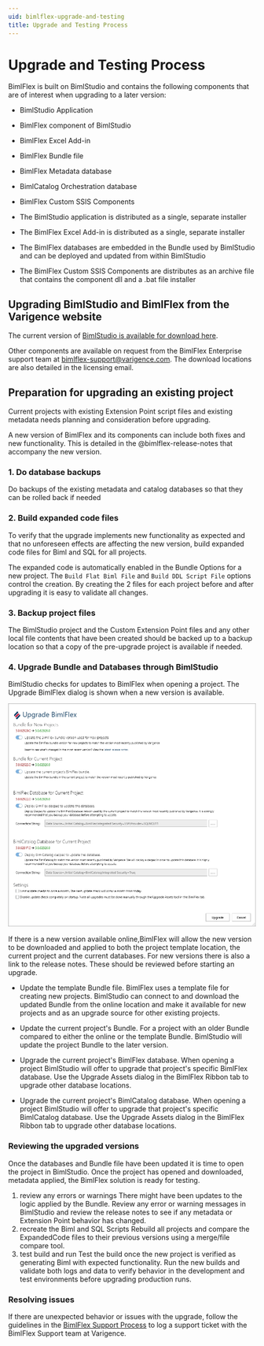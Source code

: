 ```yaml
---
uid: bimlflex-upgrade-and-testing
title: Upgrade and Testing Process
---
```

# Upgrade and Testing Process

BimlFlex is built on BimlStudio and contains the following components that are of interest when upgrading to a later version:

* BimlStudio Application
* BimlFlex component of BimlStudio
* BimlFlex Excel Add-in
* BimlFlex Bundle file
* BimlFlex Metadata database
* BimlCatalog Orchestration database
* BimlFlex Custom SSIS Components

* The BimlStudio application is distributed as a single, separate installer
* The BimlFlex Excel Add-in is distributed as a single, separate installer
* The BimlFlex databases are embedded in the Bundle used by BimlStudio and can be deployed and updated from within BimlStudio
* The BimlFlex Custom SSIS Components are distributes as an archive file that contains the component dll and a .bat file installer

## Upgrading BimlStudio and BimlFlex from the Varigence website

The current version of [BimlStudio is available for download here](https://varigence.com/downloads/bimlstudiosetup.exe).

Other components are available on request from the BimlFlex Enterprise support team at [bimlflex-support@varigence.com](mailto:bimlflex-support@varigence.com). The download locations are also detailed in the licensing email.

## Preparation for upgrading an existing project

Current projects with existing Extension Point script files and existing metadata needs planning and consideration before upgrading.

A new version of BimlFlex and its components can include both fixes and new functionality. This is detailed in the @bimlflex-release-notes that accompany the new version.

### 1. Do database backups

Do backups of the existing metadata and catalog databases so that they can be rolled back if needed

### 2. Build expanded code files

To verify that the upgrade implements new functionality as expected and that no unforeseen effects are affecting the new version, build expanded code files for Biml and SQL for all projects.

The expanded code is automatically enabled in the Bundle Options for a new project. The `Build Flat Biml File` and `Build DDL Script File` options control the creation. By creating the 2 files for each project before and after upgrading it is easy to validate all changes.

### 3. Backup project files

The BimlStudio project and the Custom Extension Point files and any other local file contents that have been created should be backed up to a backup location so that a copy of the pre-upgrade project is available if needed.

### 4. Upgrade Bundle and Databases through BimlStudio

BimlStudio checks for updates to BimlFlex when opening a project. The Upgrade BimlFlex dialog is shown when a new version is available.

![Upgrade BimlFlex -center](images/bimlflex-ss-v5-bimlflex-upgrade-assets-dialog.png)

If there is a new version available online,BimlFlex will allow the new version to be downloaded and applied to both the project template location, the current project and the current databases. For new versions there is also a link to the release notes. These should be reviewed before starting an upgrade.

* Update the template Bundle file.
    BimlFlex uses a template file for creating new projects. BimlStudio can connect to and download the updated Bundle from the online location and make it available for new projects and as an upgrade source for other existing projects.

* Update the current project's Bundle.
    For a project with an older Bundle compared to either the online or the template Bundle. BimlStudio will update the project Bundle to the later version.

* Upgrade the current project's BimlFlex database.
    When opening a project BimlStudio will offer to upgrade that project's specific BimlFlex database. Use the Upgrade Assets dialog in the BimlFlex Ribbon tab to upgrade other database locations.

* Upgrade the current project's BimlCatalog database.
    When opening a project BimlStudio will offer to upgrade that project's specific BimlCatalog database. Use the Upgrade Assets dialog in the BimlFlex Ribbon tab to upgrade other database locations.

### Reviewing the upgraded versions

Once the databases and Bundle file have been updated it is time to open the project in BimlStudio. Once the project has opened and downloaded, metadata applied, the BimlFlex solution is ready for testing.

1. review any errors or warnings
    There might have been updates to the logic applied by the Bundle. Review any error or warning messages in BimlStudio and review the release notes to see if any metadata or Extension Point behavior has changed.
1. recreate the Biml and SQL Scripts
    Rebuild all projects and compare the ExpandedCode files to their previous versions using a merge/file compare tool.
1. test build and run
    Test the build once the new project is verified as generating Biml with expected functionality.
    Run the new builds and validate both logs and data to verify behavior in the development and test environments before upgrading production runs.

### Resolving issues

If there are unexpected behavior or issues with the upgrade, follow the guidelines in the [BimlFlex Support Process](support-process.md) to log a support ticket with the BimlFlex Support team at Varigence.